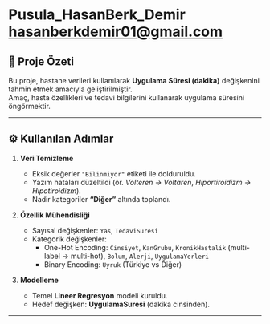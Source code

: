 # Pusula_HasanBerk_Demir hasanberkdemir01@gmail.com
## 📌 Proje Özeti
Bu proje, hastane verileri kullanılarak **Uygulama Süresi (dakika)** değişkenini tahmin etmek amacıyla geliştirilmiştir.  
Amaç, hasta özellikleri ve tedavi bilgilerini kullanarak uygulama süresini öngörmektir.  

---

## ⚙️ Kullanılan Adımlar

1. **Veri Temizleme**
   - Eksik değerler `"Bilinmiyor"` etiketi ile dolduruldu.
   - Yazım hataları düzeltildi (ör. *Volteren → Voltaren*, *Hiportiroidizm → Hipotiroidizm*).
   - Nadir kategoriler **“Diğer”** altında toplandı.

2. **Özellik Mühendisliği**
   - Sayısal değişkenler: `Yas`, `TedaviSuresi`
   - Kategorik değişkenler:
     - One-Hot Encoding: `Cinsiyet`, `KanGrubu`, `KronikHastalik` (multi-label → multi-hot), `Bolum`, `Alerji`, `UygulamaYerleri`
     - Binary Encoding: `Uyruk` (Türkiye vs Diğer)

3. **Modelleme**
   - Temel **Lineer Regresyon** modeli kuruldu.
   - Hedef değişken: **UygulamaSuresi** (dakika cinsinden).

---
